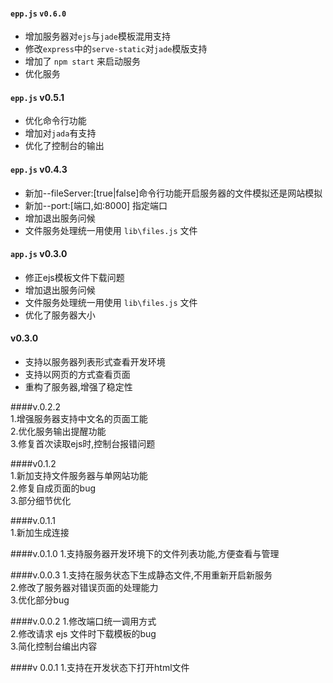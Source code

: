 #### `epp.js` `v0.6.0`
* 增加服务器对`ejs`与`jade`模板混用支持
* 修改`express`中的`serve-static`对`jade`模版支持
* 增加了 `npm start` 来启动服务    
* 优化服务 

#### `epp.js` v0.5.1

* 优化命令行功能
* 增加对`jada`有支持
* 优化了控制台的输出


#### `epp.js` v0.4.3

* 新加--fileServer:[true|false]命令行功能开启服务器的文件模拟还是网站模拟
* 新加--port:[端口,如:8000] 指定端口
* 增加退出服务问候  
* 文件服务处理统一用使用 `lib\files.js` 文件 

#### `app.js` v0.3.0 
* 修正ejs模板文件下载问题
* 增加退出服务问候  
* 文件服务处理统一用使用 `lib\files.js` 文件  
* 优化了服务器大小   

#### v0.3.0
* 支持以服务器列表形式查看开发环境  
* 支持以网页的方式查看页面  
* 重构了服务器,增强了稳定性  

####v.0.2.2  
1.增强服务器支持中文名的页面工能  
2.优化服务输出提醒功能  
3.修复首次读取ejs时,控制台报错问题  

####v0.1.2  
1.新加支持文件服务器与单网站功能  
2.修复自成页面的bug  
3.部分细节优化  

####v.0.1.1  
1.新加生成连接  

####v.0.1.0
1.支持服务器开发环境下的文件列表功能,方便查看与管理

####v.0.0.3
1.支持在服务状态下生成静态文件,不用重新开启新服务  
2.修改了服务器对错误页面的处理能力  
3.优化部分bug  

####v.0.0.2
1.修改端口统一调用方式  
2.修改请求 ejs 文件时下载模板的bug  
3.简化控制台编出内容  

####v 0.0.1
1.支持在开发状态下打开html文件  